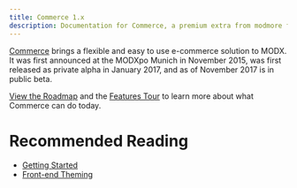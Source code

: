 ```yaml
---
title: Commerce 1.x
description: Documentation for Commerce, a premium extra from modmore for MODX.
---
```


[Commerce](https://modmore.com/commerce/) brings a flexible and easy to use e-commerce solution to MODX. It was first announced at the MODXpo Munich in November 2015, was first released as private alpha in January 2017, and as of November 2017 is in public beta.

[View the Roadmap](https://modmore.com/commerce/roadmap/) and the [Features Tour](https://modmore.com/commerce/features/) to learn more about what Commerce can do today.

# Recommended Reading

- [Getting Started](Getting_Started)
- [Front-end Theming](Front-end_Theming)

